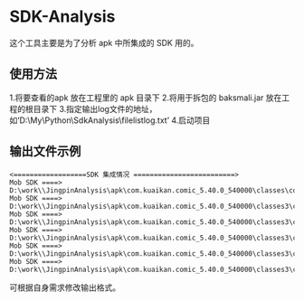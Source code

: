 # SDK-Analysis
这个工具主要是为了分析 apk 中所集成的 SDK 用的。
## 使用方法
1.将要查看的apk 放在工程里的 apk 目录下
2.将用于拆包的 baksmali.jar 放在工程的根目录下
3.指定输出log文件的地址，如‘D:\\My\\Python\\SdkAnalysis\\filelistlog.txt’
4.启动项目

## 输出文件示例

```
<==================SDK 集成情况 =========================>
Mob SDK ====> D:\work\\JingpinAnalysis\apk\com.kuaikan.comic_5.40.0_540000\classes\com\mob\MobSDK.smali
Mob SDK ====> D:\work\\JingpinAnalysis\apk\com.kuaikan.comic_5.40.0_540000\classes3\com\mob\MobSDK$1.smali
Mob SDK ====> D:\work\\JingpinAnalysis\apk\com.kuaikan.comic_5.40.0_540000\classes3\com\mob\MobSDK$2.smali
Mob SDK ====> D:\work\\JingpinAnalysis\apk\com.kuaikan.comic_5.40.0_540000\classes3\com\mob\MobSDK$3.smali
Mob SDK ====> D:\work\\JingpinAnalysis\apk\com.kuaikan.comic_5.40.0_540000\classes3\com\mob\MobSDK$4.smali
Mob SDK ====> D:\work\\JingpinAnalysis\apk\com.kuaikan.comic_5.40.0_540000\classes3\com\mob\MobSDKLog$1.smali
```
可根据自身需求修改输出格式。
